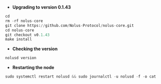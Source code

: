 - **Upgrading to version 0.1.43**
```python
cd
rm -rf nolus-core
git clone https://github.com/Nolus-Protocol/nolus-core.git 
cd nolus-core
git checkout v0.1.43 
make install 
```
- **Checking the version**
```python
nolusd version 
```

- **Restarting the node**
```python
sudo systemctl restart nolusd && sudo journalctl -u nolusd -f -o cat
```
